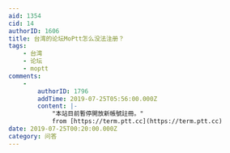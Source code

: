 ```yaml
---
aid: 1354
cid: 14
authorID: 1606
title: 台湾的论坛MoPtt怎么没法注册？
tags:
    - 台湾
    - 论坛
    - moptt
comments:
    -
        authorID: 1796
        addTime: 2019-07-25T05:56:00.000Z
        content: |-
            "本站目前暫停開放新帳號註冊。"  
            from [https://term.ptt.cc](https://term.ptt.cc)
date: 2019-07-25T00:20:00.000Z
category: 问答
---
```



